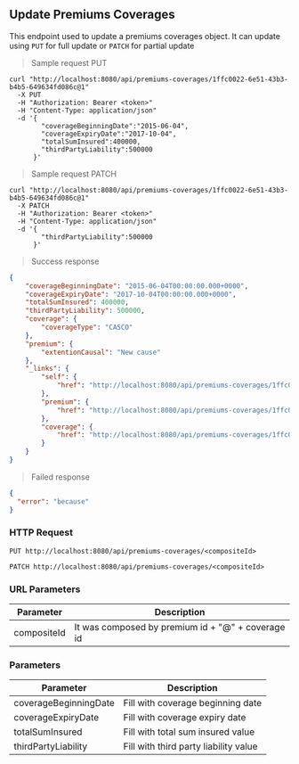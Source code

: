 ## Update Premiums Coverages

This endpoint used to update a premiums coverages object. It can update using <code>PUT</code> for full update or <code>PATCH</code> for partial update

> Sample request PUT

```shell
curl "http://localhost:8080/api/premiums-coverages/1ffc0022-6e51-43b3-b4b5-649634fd086c@1"
  -X PUT
  -H "Authorization: Bearer <token>"
  -H "Content-Type: application/json"
  -d '{
        "coverageBeginningDate":"2015-06-04",
        "coverageExpiryDate":"2017-10-04",
        "totalSumInsured":400000,
        "thirdPartyLiability":500000
      }'
```

> Sample request PATCH

```shell
curl "http://localhost:8080/api/premiums-coverages/1ffc0022-6e51-43b3-b4b5-649634fd086c@1"
  -X PATCH
  -H "Authorization: Bearer <token>"
  -H "Content-Type: application/json"
  -d '{
        "thirdPartyLiability":500000
      }'
```

> Success response

```json
{
    "coverageBeginningDate": "2015-06-04T00:00:00.000+0000",
    "coverageExpiryDate": "2017-10-04T00:00:00.000+0000",
    "totalSumInsured": 400000,
    "thirdPartyLiability": 500000,
    "coverage": {
        "coverageType": "CASCO"
    },
    "premium": {
        "extentionCausal": "New cause"
    },
    "_links": {
        "self": {
            "href": "http://localhost:8080/api/premiums-coverages/1ffc0022-6e51-43b3-b4b5-649634fd086c@1"
        },
        "premium": {
            "href": "http://localhost:8080/api/premiums-coverages/1ffc0022-6e51-43b3-b4b5-649634fd086c@1/premium"
        },
        "coverage": {
            "href": "http://localhost:8080/api/premiums-coverages/1ffc0022-6e51-43b3-b4b5-649634fd086c@1/coverage"
        }
    }
}
```

> Failed response

```json
{
  "error": "because"
}
```

### HTTP Request

`PUT http://localhost:8080/api/premiums-coverages/<compositeId>`

`PATCH http://localhost:8080/api/premiums-coverages/<compositeId>`

### URL Parameters

Parameter | Description
--------- | -----------
compositeId | It was composed by premium id + "@" + coverage id

### Parameters

Parameter | Description
--------- | -----------
coverageBeginningDate | Fill with coverage beginning date
coverageExpiryDate | Fill with coverage expiry date
totalSumInsured | Fill with total sum insured value
thirdPartyLiability | Fill with third party liability value
